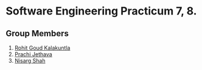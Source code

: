 # Software Engineering Practicum 7, 8.

## Group Members

1) [Rohit Goud Kalakuntla](https://github.iu.edu/rokala)
2) [Prachi Jethava](https://github.iu.edu/pjethava)
3) [Nisarg Shah](https://github.iu.edu/nisarg)
